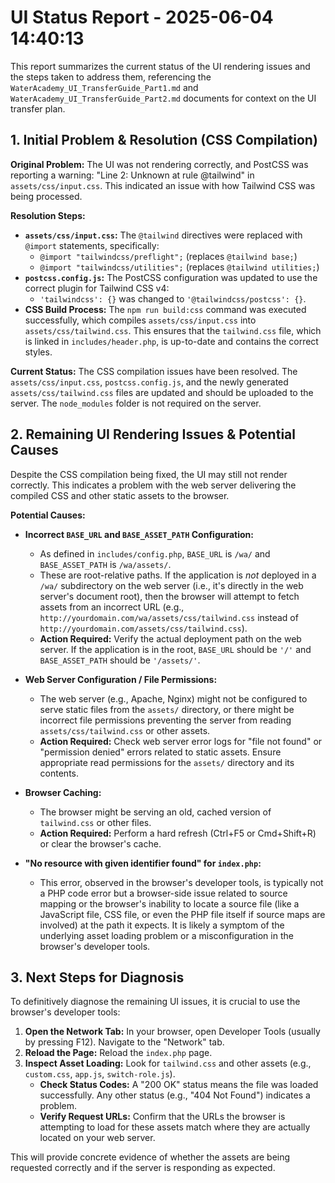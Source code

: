 # UI Status Report - 2025-06-04 14:40:13

This report summarizes the current status of the UI rendering issues and the steps taken to address them, referencing the `WaterAcademy_UI_TransferGuide_Part1.md` and `WaterAcademy_UI_TransferGuide_Part2.md` documents for context on the UI transfer plan.

## 1. Initial Problem & Resolution (CSS Compilation)

**Original Problem:** The UI was not rendering correctly, and PostCSS was reporting a warning: "Line 2: Unknown at rule @tailwind" in `assets/css/input.css`. This indicated an issue with how Tailwind CSS was being processed.

**Resolution Steps:**
*   **`assets/css/input.css`:** The `@tailwind` directives were replaced with `@import` statements, specifically:
    *   `@import "tailwindcss/preflight";` (replaces `@tailwind base;`)
    *   `@import "tailwindcss/utilities";` (replaces `@tailwind utilities;`)
*   **`postcss.config.js`:** The PostCSS configuration was updated to use the correct plugin for Tailwind CSS v4:
    *   `'tailwindcss': {}` was changed to `'@tailwindcss/postcss': {}`.
*   **CSS Build Process:** The `npm run build:css` command was executed successfully, which compiles `assets/css/input.css` into `assets/css/tailwind.css`. This ensures that the `tailwind.css` file, which is linked in `includes/header.php`, is up-to-date and contains the correct styles.

**Current Status:** The CSS compilation issues have been resolved. The `assets/css/input.css`, `postcss.config.js`, and the newly generated `assets/css/tailwind.css` files are updated and should be uploaded to the server. The `node_modules` folder is not required on the server.

## 2. Remaining UI Rendering Issues & Potential Causes

Despite the CSS compilation being fixed, the UI may still not render correctly. This indicates a problem with the web server delivering the compiled CSS and other static assets to the browser.

**Potential Causes:**

*   **Incorrect `BASE_URL` and `BASE_ASSET_PATH` Configuration:**
    *   As defined in `includes/config.php`, `BASE_URL` is `/wa/` and `BASE_ASSET_PATH` is `/wa/assets/`.
    *   These are root-relative paths. If the application is *not* deployed in a `/wa/` subdirectory on the web server (i.e., it's directly in the web server's document root), then the browser will attempt to fetch assets from an incorrect URL (e.g., `http://yourdomain.com/wa/assets/css/tailwind.css` instead of `http://yourdomain.com/assets/css/tailwind.css`).
    *   **Action Required:** Verify the actual deployment path on the web server. If the application is in the root, `BASE_URL` should be `'/'` and `BASE_ASSET_PATH` should be `'/assets/'`.

*   **Web Server Configuration / File Permissions:**
    *   The web server (e.g., Apache, Nginx) might not be configured to serve static files from the `assets/` directory, or there might be incorrect file permissions preventing the server from reading `assets/css/tailwind.css` or other assets.
    *   **Action Required:** Check web server error logs for "file not found" or "permission denied" errors related to static assets. Ensure appropriate read permissions for the `assets/` directory and its contents.

*   **Browser Caching:**
    *   The browser might be serving an old, cached version of `tailwind.css` or other files.
    *   **Action Required:** Perform a hard refresh (Ctrl+F5 or Cmd+Shift+R) or clear the browser's cache.

*   **"No resource with given identifier found" for `index.php`:**
    *   This error, observed in the browser's developer tools, is typically not a PHP code error but a browser-side issue related to source mapping or the browser's inability to locate a source file (like a JavaScript file, CSS file, or even the PHP file itself if source maps are involved) at the path it expects. It is likely a symptom of the underlying asset loading problem or a misconfiguration in the browser's developer tools.

## 3. Next Steps for Diagnosis

To definitively diagnose the remaining UI issues, it is crucial to use the browser's developer tools:

1.  **Open the Network Tab:** In your browser, open Developer Tools (usually by pressing F12). Navigate to the "Network" tab.
2.  **Reload the Page:** Reload the `index.php` page.
3.  **Inspect Asset Loading:** Look for `tailwind.css` and other assets (e.g., `custom.css`, `app.js`, `switch-role.js`).
    *   **Check Status Codes:** A "200 OK" status means the file was loaded successfully. Any other status (e.g., "404 Not Found") indicates a problem.
    *   **Verify Request URLs:** Confirm that the URLs the browser is attempting to load for these assets match where they are actually located on your web server.

This will provide concrete evidence of whether the assets are being requested correctly and if the server is responding as expected.
